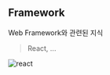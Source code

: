 ## Framework

Web Framework와 관련된 지식
> React, ...

![react](https://upload.wikimedia.org/wikipedia/commons/thumb/a/a7/React-icon.svg/1200px-React-icon.svg.png)